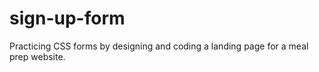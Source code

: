 # sign-up-form
Practicing CSS forms by designing and coding a landing page for a meal prep website.
